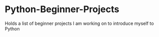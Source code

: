 # Python-Beginner-Projects
 Holds a list of beginner projects I am working on to introduce myself to Python
